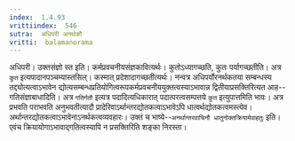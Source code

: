 ```yaml
---
index:  1.4.93
vrittiindex:  546
sutra:  अधिपरी अनर्थकौ
vritti:  balamanorama 
---
```


अधिपरी। उक्तसंज्ञो स्त इति। कर्मप्रवचनीयसंज्ञकावित्यर्थः। कुतोऽध्यागच्छति, कुतः पर्यागच्छतीति। अत्र `कुत` इत्यपादानपञ्चम्यास्तसिल्। कस्मात् प्रदेशादागच्छतीत्यर्थः। नन्वत्र अधिपर्योरनर्थकतया सम्बन्धस्य तद्द्योत्यत्वाऽभावेन द्योत्यसम्बन्धप्रतियोगित्वरूपकर्मप्रवचनीययुक्तत्वस्याऽभावान्न द्वितीयाप्रसक्तिरित्यत आह--गतिसंज्ञाबाधादिति। अत्र `गतिर्गतौ` इत्यत्र पदादित्यधिकारात् पदात्परत्वसम्पत्तये `कुत` इत्युपात्तमिति भावः। अत्र प्रभवति पराभवति अनुभवतीत्यादौ प्रादेरिवाऽर्थान्तरद्योतकत्वाऽभावेऽपि धात्वर्थद्योतकत्वमस्त्येव। अर्थान्तरद्योतकत्वाऽभावेनाऽनर्थकत्वव्यवहारः। उक्तं च भाष्ये--`अनर्थान्तरवाचिनौ धातुनोक्तक्रियामेवाहतुः` इति। एवंच क्रियायोगाऽभावाद्गतित्वस्यापि न प्रसक्तिरिति शङ्का निरस्ता। 

